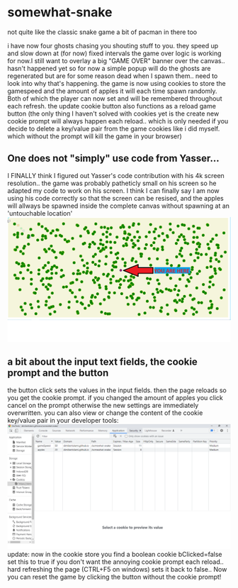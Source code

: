 # somewhat-snake
not quite like the classic snake game
a bit of pacman in there too

i have now four ghosts chasing you shouting stuff to you. they speed up and slow down at (for now) fixed intervals
the game over logic is working for now.I still want to overlay a big "GAME OVER" banner over the canvas.. hasn't happened yet so for now a simple popup will do
the ghosts are regenerated but are for some reason dead when I spawn them.. need to look into why that's happening.
the game is now using cookies to store the gamespeed and the amount of apples it will each time spawn randomly. Both of which the player can now set and will be remembered throughout each refresh. the update cookie button also functions as a reload game button (the only thing I haven't solved with cookies yet is the create new cookie prompt will always happen each reload.. which is only needed if you decide to delete a key/value pair from the game cookies like i did myself. which without the prompt will kill the game in your browser)

## One does not "simply" use code from Yasser...
I FINALLY think I figured out Yasser's code contribution with his 4k screen resolution.. the game was probably patheticly small on his screen so he adapted my code to work on his screen. I think I can finally say I am now using his code correctly so that the screen can be resised, and the apples will allways be spawned inside the complete canvas without spawning at an 'untouchable location'
![largeScreens](largescreens.png "large screens with 500 apples generated")

## a bit about the input text fields, the cookie prompt and the button

the button click sets the values in the input fields.
then the page reloads so you get the cookie prompt. 
if you changed the amount of apples you click cancel on the prompt otherwise the new settings are immediately overwritten.
you can also view or change the content of the cookie key/value pair in your developer tools:
![cookies](cookies.png "the session cookie store")
update: now in the cookie store you find a boolean cookie bClicked=false
set this to true if you don't want the annoying cookie prompt each reload.. hard refreshing the page (CTRL+F5 on windows) sets it back to false.. Now  you can reset the game by clicking the button without the cookie prompt!

